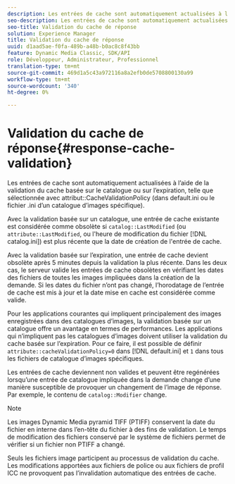 ```yaml
---
description: Les entrées de cache sont automatiquement actualisées à l’aide de la validation du cache basée sur un catalogue ou basée sur l’expiration, telle que sélectionnée avec l’attribut CacheValidationPolicy (dans default.ini ou le fichier .ini d’un catalogue d’images spécifique).
seo-description: Les entrées de cache sont automatiquement actualisées à l’aide de la validation du cache basée sur un catalogue ou basée sur l’expiration, telle que sélectionnée avec l’attribut CacheValidationPolicy (dans default.ini ou le fichier .ini d’un catalogue d’images spécifique).
seo-title: Validation du cache de réponse
solution: Experience Manager
title: Validation du cache de réponse
uuid: d1aad5ae-f0fa-489b-a48b-b0ac8c8f43bb
feature: Dynamic Media Classic, SDK/API
role: Développeur, Administrateur, Professionnel
translation-type: tm+mt
source-git-commit: 469d1a5c43a972116a8a2efb0de5708800130a99
workflow-type: tm+mt
source-wordcount: '340'
ht-degree: 0%

---
```



# Validation du cache de réponse{#response-cache-validation}

Les entrées de cache sont automatiquement actualisées à l’aide de la validation du cache basée sur le catalogue ou sur l’expiration, telle que sélectionnée avec attribut::CacheValidationPolicy (dans default.ini ou le fichier .ini d’un catalogue d’images spécifique).

Avec la validation basée sur un catalogue, une entrée de cache existante est considérée comme obsolète si `catalog::LastModified` (ou `attribute::LastModified`, ou l&#39;heure de modification du fichier [!DNL catalog.ini]) est plus récente que la date de création de l&#39;entrée de cache.

Avec la validation basée sur l’expiration, une entrée de cache devient obsolète après 5 minutes depuis la validation la plus récente. Dans les deux cas, le serveur valide les entrées de cache obsolètes en vérifiant les dates des fichiers de toutes les images impliquées dans la création de la demande. Si les dates du fichier n’ont pas changé, l’horodatage de l’entrée de cache est mis à jour et la date mise en cache est considérée comme valide.

Pour les applications courantes qui impliquent principalement des images enregistrées dans des catalogues d’images, la validation basée sur un catalogue offre un avantage en termes de performances. Les applications qui n’impliquent pas les catalogues d’images doivent utiliser la validation du cache basée sur l’expiration. Pour ce faire, il est possible de définir `attribute::cacheValidationPolicy=0` dans [!DNL default.ini] et `1` dans tous les fichiers de catalogue d’images spécifiques.

Les entrées de cache deviennent non valides et peuvent être regénérées lorsqu’une entrée de catalogue impliquée dans la demande change d’une manière susceptible de provoquer un changement de l’image de réponse. Par exemple, le contenu de `catalog::Modifier` change.

>[!NOTE]
>
>Les images Dynamic Media pyramid TIFF (PTIFF) conservent la date du fichier en interne dans l’en-tête du fichier à des fins de validation. Le temps de modification des fichiers conservé par le système de fichiers permet de vérifier si un fichier non PTIFF a changé.

Seuls les fichiers image participent au processus de validation du cache. Les modifications apportées aux fichiers de police ou aux fichiers de profil ICC ne provoquent pas l’invalidation automatique des entrées de cache.
